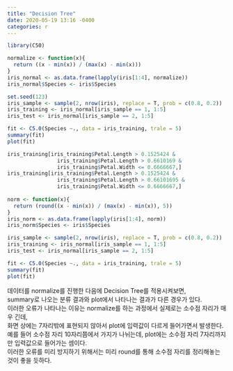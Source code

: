 ```yaml
---
title: "Decision Tree"
date: 2020-05-19 13:16 -0400
categories: r
---
```


```r
library(C50)

normalize <- function(x){
  return ((x - min(x)) / (max(x) - min(x)))
}
iris_normal <- as.data.frame(lapply(iris[1:4], normalize))
iris_normal$Species <- iris$Species

set.seed(123)
iris_sample <- sample(2, nrow(iris), replace = T, prob = c(0.8, 0.2))
iris_training <- iris_normal[iris_sample == 1, 1:5]
iris_test <- iris_normal[iris_sample == 2, 1:5]

fit <- C5.0(Species ~., data = iris_training, trale = 5)
summary(fit)
plot(fit) 

iris_training[iris_training$Petal.Length > 0.1525424 &
                iris_training$Petal.Length > 0.6610169 &
                iris_training$Petal.Width <= 0.6666667,]
iris_training[iris_training$Petal.Length > 0.1525424 &
                iris_training$Petal.Length > 0.66101695 &
                iris_training$Petal.Width <= 0.6666667,]
                
norm <- function(x){
  return (round((x - min(x)) / (max(x) - min(x)), 5))
}
iris_norm <- as.data.frame(lapply(iris[1:4], norm))
iris_norm$Species <- iris$Species

iris_sample <- sample(2, nrow(iris), replace = T, prob = c(0.8, 0.2))
iris_training <- iris_normal[iris_sample == 1, 1:5]
iris_test <- iris_normal[iris_sample == 2, 1:5]

fit <- C5.0(Species ~., data = iris_training, trale = 5)
summary(fit)
plot(fit) 
```

데이터를 normalize를 진행한 다음에 Decision Tree를 적용시켜보면, <br>
summary로 나오는 분류 결과와 plot에서 나타나는 결과가 다른 경우가 있다. <br>
이러한 오류가 나타나는 이유는 normalize를 하는 과정에서 실제로는 소수점 자리가 매우 긴데, <br>
화면 상에는 7자리밖에 표현되지 않아서 plot에 입력값이 다르게 들어가면서 발생한다. <br>
예를 들어 소수점 자리 10자리쯤에서 가지가 나뉘는데, plot에는 소수점 자리 7자리까지만 입력값으로 들어가는 셈이다. <br>
이러한 오류를 미리 방지하기 위해서는 미리 round를 통해 소수점 자리를 정리해놓는 것이 좋을 듯하다.
